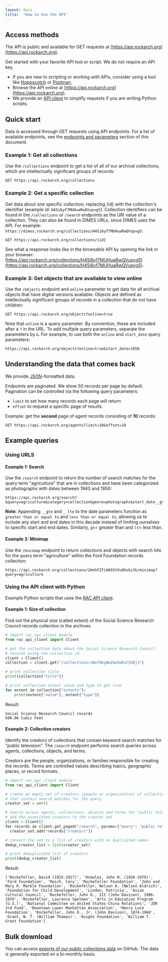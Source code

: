 ```yaml
---
layout: docs
title:  "How to Use the API"
---
```


## Access methods 
The API is public and available for GET requests at [https://api.rockarch.org](https://api.rockarch.org). 

Get started with your favorite API tool or script. We do not require an API key.

- If you are new to scripting or working with APIs, consider using a tool like [Hoppscotch](https://hoppscotch.io/) or [Postman](https://www.postman.com/).
- Browse the API online at [https://api.rockarch.org](https://api.rockarch.org).
- We provide an [API client](https://pypi.org/project/rac-api-client/) to simplify requests if you are writing Python scripts.


## Quick start 
Data is accessed through GET requests using API endpoints. For a list of available endpoints, see the [endpoints and parameters](/argo/endpoints-parameters) section of this document.

### Example 1: Get all collections
Use the `/collections` endpoint to get a list of all of our archival collections, which are intellectually significant groups of records:

```
GET https://api.rockarch.org/collections
```

### Example 2: Get a specific collection
Get data about one specific collection, replacing {id} with the collection's identifier (example id: `H45i6yf7MUHuaRwQVupvg5`). Collection identifiers can be found in the `/collections` or `/search` endpoints as the URI value of a collection. They can also be found in DIMES URLs, since DIMES uses the API. For example: `https://dimes.rockarch.org/collections/H45i6yf7MUHuaRwQVupvg5`: 

```
GET https://api.rockarch.org/collections/{id}
```
See what a response looks like in the browsable API by opening the link in your browser: [https://api.rockarch.org/collections/H45i6yf7MUHuaRwQVupvg5](https://api.rockarch.org/collections/H45i6yf7MUHuaRwQVupvg5).

### Example 3: Get objects that are available to view online
Use the `/objects` endpoint and `online` parameter to get data for all archival objects that have digital versions available. Objects are defined as intellectually significant groups of records in a collection that do not have children:

```
GET https://api.rockarch.org/objects?online=true
```

Note that `online` is a query parameter. By convention, these are included after a `?` in the URL. To add multiple query parameters, separate the parameters by `&`. For example, to use both the `online` and `start_date` query parameters:

```
https://api.rockarch.org/objects?online=true&start_date=1950
```

## Understanding the data that comes back 
We provide [JSON](https://www.json.org/json-en.html)-formatted data.

Endpoints are paginated. We show 50 records per page by default. Pagination can be controlled via the following query parameters:
 - `limit` to set how many records each page will return
 - `offset` to request a specific page of results.

Example: get the **second** page of agent records consisting of **10** records:

```
GET https://api.rockarch.org/agents?limit=10&offset=10
```

## Example queries

### Using URLS

#### Example 1: Search
Use the `/search` endpoint to return the number of search matches for the query term "agriculture" that are in collections and have been categorized as photographs with dates between 1940 and 1950:

```
https://api.rockarch.org/search?&query=agriculture&category=collection&genre=photographs&start_date__gte=1940&end_date__lte=1950
```

**Note**: Appending `__gte` and `__lte` to the date parameters function as `greater than or equal to` and `less than or equal to`, allowing us to include any start and end dates in this decade instead of limiting ourselves to specific start and end dates. Similarly, `gt`= greater than and `lt`= less than.

#### Example 2: Minimap
Use the `/minimap` endpoint to return collections and objects with search hits for the query term "agriculture" within the Ford Foundation records collection:

```
https://api.rockarch.org/collections/2HnhFZfibK6SVVu86skz3k/minimap?query=agriculture
```

### Using the API client with Python
Example Python scripts that uses the [RAC API client](https://pypi.org/project/rac-api-client/):

#### Example 1: Size of collection
Find out the physical size (called extent) of the Social Science Research Council records collection in the archives.

```python
# import rac_api_client module
from rac_api_client import Client

# get the collection data about the Social Science Research Council 
# records using the collection id.
client = Client()
collection = client.get("/collections/iNo7dbyWw2GwSwKsC3nDj3")

# print collection title
print(collection["title"])

# print collection extent value and type to get size
for extent in collection["extents"]:
    print(extent["value"], extent["type"])
```

Result:

```
Social Science Research Council records
509.06 Cubic Feet
```

#### Example 2: Collection creators
Identify the creators of collections that contain keyword search matches for "public television". The `/search` endpoint performs search queries across agents, collections, objects, and terms.

Creators are the people, organizations, or families responsible for creating the records. Terms are controlled values describing topics, geographic places, or record formats.

```python
# import rac_api_client module
from rac_api_client import Client

# create an empty set of creators (people or organization) of collections 
# that contain search matches for the query
creator_set = set()

# search across agents, collections, objects and terms for "public television"
# add the associated creators to the creator set
client = Client()
for records in client.get_paged("/search", params={"query": "public television"}):
  creator_set.add(*records["creators"])

# convert the set to a list of creators with no duplicated names
dedup_creator_list = list(creator_set)

# print deduplicated list of creators
print(dedup_creator_list)
```

Result:

```
['Rockefeller, David (1915-2017)', 'Knowles, John H. (1926-1979)', 'Ford Foundation', 'Reich, Cary', 'Rockefeller Foundation', 'John and Mary R. Markle Foundation', 'Rockefeller, Nelson A. (Nelson Aldrich)', 'Foundation for Child Development', 'Linden, Patricia', 'Asian Cultural Council', 'Rockefeller, John D., III (John Davison), 1906-1978', 'Rockefeller, Laurance Spelman', 'Arts in Education Program (U.S.)', 'National Committee on United States-China Relations', 'JDR 3rd Fund', 'Downtown Lower Manhattan Association', 'Henry Luce Foundation', 'Rockefeller, John D., Jr. (John Davison), 1874-1960', 'Grant, W. T. (William Thomas)', 'Knight Foundation', 'William T. Grant Foundation']
```

## Bulk download 
You can access [exports of our public collections data](https://github.com/RockefellerArchiveCenter/data) on GitHub. The data is generally exported on a bi-monthly basis.

